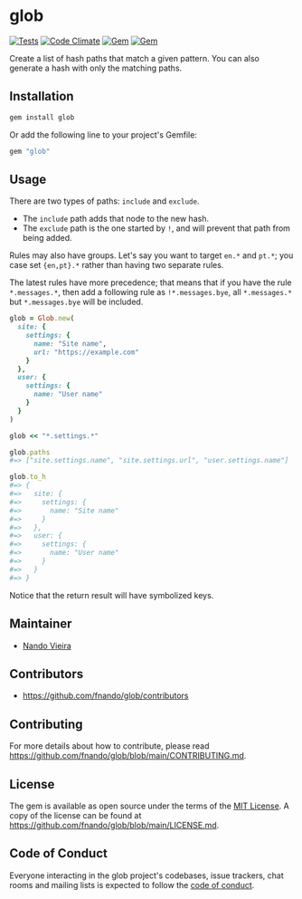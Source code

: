 # glob

[![Tests](https://github.com/fnando/glob/workflows/ruby-tests/badge.svg)](https://github.com/fnando/glob)
[![Code Climate](https://codeclimate.com/github/fnando/glob/badges/gpa.svg)](https://codeclimate.com/github/fnando/glob)
[![Gem](https://img.shields.io/gem/v/glob.svg)](https://rubygems.org/gems/glob)
[![Gem](https://img.shields.io/gem/dt/glob.svg)](https://rubygems.org/gems/glob)

Create a list of hash paths that match a given pattern. You can also generate a
hash with only the matching paths.

## Installation

```bash
gem install glob
```

Or add the following line to your project's Gemfile:

```ruby
gem "glob"
```

## Usage

There are two types of paths: `include` and `exclude`.

- The `include` path adds that node to the new hash.
- The `exclude` path is the one started by `!`, and will prevent that path from
  being added.

Rules may also have groups. Let's say you want to target `en.*` and `pt.*`; you
case set `{en,pt}.*` rather than having two separate rules.

The latest rules have more precedence; that means that if you have the rule
`*.messages.*`, then add a following rule as `!*.messages.bye`, all
`*.messages.*` but `*.messages.bye` will be included.

```ruby
glob = Glob.new(
  site: {
    settings: {
      name: "Site name",
      url: "https://example.com"
    }
  },
  user: {
    settings: {
      name: "User name"
    }
  }
)

glob << "*.settings.*"

glob.paths
#=> ["site.settings.name", "site.settings.url", "user.settings.name"]

glob.to_h
#=> {
#=>   site: {
#=>     settings: {
#=>       name: "Site name"
#=>     }
#=>   },
#=>   user: {
#=>     settings: {
#=>       name: "User name"
#=>     }
#=>   }
#=> }
```

Notice that the return result will have symbolized keys.

## Maintainer

- [Nando Vieira](https://github.com/fnando)

## Contributors

- https://github.com/fnando/glob/contributors

## Contributing

For more details about how to contribute, please read
https://github.com/fnando/glob/blob/main/CONTRIBUTING.md.

## License

The gem is available as open source under the terms of the
[MIT License](https://opensource.org/licenses/MIT). A copy of the license can be
found at https://github.com/fnando/glob/blob/main/LICENSE.md.

## Code of Conduct

Everyone interacting in the glob project's codebases, issue trackers, chat rooms
and mailing lists is expected to follow the
[code of conduct](https://github.com/fnando/glob/blob/main/CODE_OF_CONDUCT.md).
